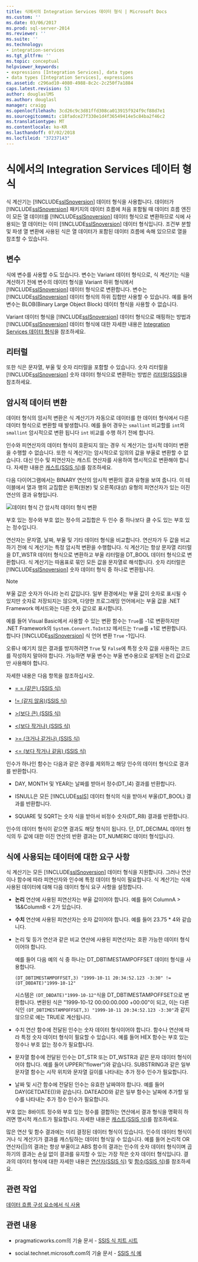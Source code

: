 ```yaml
---
title: 식에서의 Integration Services 데이터 형식 | Microsoft Docs
ms.custom: ''
ms.date: 03/06/2017
ms.prod: sql-server-2014
ms.reviewer: ''
ms.suite: ''
ms.technology:
- integration-services
ms.tgt_pltfrm: ''
ms.topic: conceptual
helpviewer_keywords:
- expressions [Integration Services], data types
- data types [Integration Services], expressions
ms.assetid: c296ad10-4080-4988-8c2c-2c250f7a1884
caps.latest.revision: 53
author: douglaslMS
ms.author: douglasl
manager: craigg
ms.openlocfilehash: 3cd26c9c3d81ffd308ca013915f924f9cf88d7e1
ms.sourcegitcommit: c18fadce27f330e1d4f36549414e5c84ba2f46c2
ms.translationtype: MT
ms.contentlocale: ko-KR
ms.lasthandoff: 07/02/2018
ms.locfileid: "37237143"
---
```

# <a name="integration-services-data-types-in-expressions"></a>식에서의 Integration Services 데이터 형식
  식 계산기는 [!INCLUDE[ssISnoversion](../../../includes/ssisnoversion-md.md)] 데이터 형식을 사용합니다. 데이터가 [!INCLUDE[ssISnoversion](../../../includes/ssisnoversion-md.md)] 패키지의 데이터 흐름에 처음 포함될 때 데이터 흐름 엔진이 모든 열 데이터를 [!INCLUDE[ssISnoversion](../../../includes/ssisnoversion-md.md)] 데이터 형식으로 변환하므로 식에 사용되는 열 데이터는 이미 [!INCLUDE[ssISnoversion](../../../includes/ssisnoversion-md.md)] 데이터 형식입니다. 조건부 분할 및 파생 열 변환에 사용된 식은 열 데이터가 포함된 데이터 흐름에 속해 있으므로 열을 참조할 수 있습니다.  
  
## <a name="variables"></a>변수  
 식에 변수를 사용할 수도 있습니다. 변수는 Variant 데이터 형식으로, 식 계산기는 식을 계산하기 전에 변수의 데이터 형식을 Variant 하위 형식에서 [!INCLUDE[ssISnoversion](../../../includes/ssisnoversion-md.md)] 데이터 형식으로 변환합니다. 변수는 [!INCLUDE[ssISnoversion](../../../includes/ssisnoversion-md.md)] 데이터 형식의 하위 집합만 사용할 수 있습니다. 예를 들어 변수는 BLOB(Binary Large Object Block) 데이터 형식을 사용할 수 없습니다.  
  
 Variant 데이터 형식을 [!INCLUDE[ssISnoversion](../../../includes/ssisnoversion-md.md)] 데이터 형식으로 매핑하는 방법과 [!INCLUDE[ssISnoversion](../../../includes/ssisnoversion-md.md)] 데이터 형식에 대한 자세한 내용은 [Integration Services 데이터 형식](../data-flow/integration-services-data-types.md)을 참조하세요.  
  
## <a name="literals"></a>리터럴  
 또한 식은 문자열, 부울 및 숫자 리터럴을 포함할 수 있습니다. 숫자 리터럴을 [!INCLUDE[ssISnoversion](../../../includes/ssisnoversion-md.md)] 숫자 데이터 형식으로 변환하는 방법은 [리터럴&#40;SSIS&#41;](numeric-string-and-boolean-literals.md)을 참조하세요.  
  
## <a name="implicit-data-conversion"></a>암시적 데이터 변환  
 데이터 형식의 암시적 변환은 식 계산기가 자동으로 데이터를 한 데이터 형식에서 다른 데이터 형식으로 변환할 때 발생합니다. 예를 들어 경우는 `smallint` 비교할를 `int`의 `smallint` 암시적으로 변환 됩니다 `int` 비교를 수행 하기 전에 합니다.  
  
 인수와 피연산자의 데이터 형식이 호환되지 않는 경우 식 계산기는 암시적 데이터 변환을 수행할 수 없습니다. 또한 식 계산기는 암시적으로 임의의 값을 부울로 변환할 수 없습니다. 대신 인수 및 피연산자는 캐스트 연산자를 사용하여 명시적으로 변환해야 합니다. 자세한 내용은 [캐스트&#40;SSIS 식&#41;](cast-ssis-expression.md)를 참조하세요.  
  
 다음 다이어그램에서는 BINARY 연산의 암시적 변환의 결과 유형을 보여 줍니다. 이 테이블에서 열과 행의 교집합은 왼쪽(원본) 및 오른쪽(대상) 유형의 피연산자가 있는 이진 연산의 결과 유형입니다.  
  
 ![데이터 형식 간 암시적 데이터 형식 변환](../media/mw-dts-impl-conver-02.gif "데이터 형식 간 암시적 데이터 형식 변환")  
  
 부호 있는 정수와 부호 없는 정수의 교집합은 두 인수 중 하나보다 클 수도 있는 부호 있는 정수입니다.  
  
 연산자는 문자열, 날짜, 부울 및 기타 데이터 형식을 비교합니다. 연산자가 두 값을 비교하기 전에 식 계산기는 특정 암시적 변환을 수행합니다. 식 계산기는 항상 문자열 리터럴을 DT_WSTR 데이터 형식으로 변환하고 부울 리터럴을 DT_BOOL 데이터 형식으로 변환합니다. 식 계산기는 따옴표로 묶인 모든 값을 문자열로 해석합니다. 숫자 리터럴은 [!INCLUDE[ssISnoversion](../../../includes/ssisnoversion-md.md)] 숫자 데이터 형식 중 하나로 변환됩니다.  
  
> [!NOTE]  
>  부울 값은 숫자가 아니라 논리 값입니다. 일부 환경에서는 부울 값이 숫자로 표시될 수 있지만 숫자로 저장되지는 않으며, 다양한 프로그래밍 언어에서는 부울 값을 .NET Framework 메서드와는 다른 숫자 값으로 표시합니다.  
>   
>  예를 들어 Visual Basic에서 사용할 수 있는 변환 함수는 `True`를 -1로 변환하지만 .NET Framework의 `System.Convert.ToInt32` 메서드는 `True`를 +1로 변환합니다. 합니다 [!INCLUDE[ssISnoversion](../../../includes/ssisnoversion-md.md)] 식 언어 변환 `True` -1입니다.  
>   
>  오류나 예기치 않은 결과를 방지하려면 `True` 및 `False`에 특정 숫자 값을 사용하는 코드를 작성하지 말아야 합니다. 가능하면 부울 변수는 부울 변수용으로 설계된 논리 값으로만 사용해야 합니다.  
  
 자세한 내용은 다음 항목을 참조하십시오.  
  
-   [= = &#40;같은&#41; &#40;SSIS 식&#41;](equal-ssis-expression.md)  
  
-   [\!= &#40;같지 않음&#41;&#40;SSIS 식&#41;](unequal-ssis-expression.md)  
  
-   [&#62;&#40;보다 큰&#41; &#40;SSIS 식&#41;](greater-than-ssis-expression.md)  
  
-   [&#60;&#40;보다 작거나&#41; &#40;SSIS 식&#41;](less-than-ssis-expression.md)  
  
-   [&#62;= &#40;크거나 같거나&#41; &#40;SSIS 식&#41;](greater-than-or-equal-to-ssis-expression.md)  
  
-   [&#60;= &#40;보다 작거나 같음&#41; &#40;SSIS 식&#41;](less-than-or-equal-to-ssis-expression.md)  
  
 인수가 하나인 함수는 다음과 같은 경우를 제외하고 해당 인수의 데이터 형식으로 결과를 반환합니다.  
  
-   DAY, MONTH 및 YEAR는 날짜를 받아서 정수(DT_I4) 결과를 반환합니다.  
  
-   ISNULL은 모든 [!INCLUDE[ssIS](../../includes/ssis-md.md)] 데이터 형식의 식을 받아서 부울(DT_BOOL) 결과를 반환합니다.  
  
-   SQUARE 및 SQRT는 숫자 식을 받아서 비정수 숫자(DT_R8) 결과를 반환합니다.  
  
 인수의 데이터 형식이 같으면 결과도 해당 형식이 됩니다. 단, DT_DECIMAL 데이터 형식의 두 값에 대한 이진 연산의 반환 결과는 DT_NUMERIC 데이터 형식입니다.  
  
## <a name="requirements-for-data-used-in-expressions"></a>식에 사용되는 데이터에 대한 요구 사항  
 식 계산기는 모든 [!INCLUDE[ssISnoversion](../../../includes/ssisnoversion-md.md)] 데이터 형식을 지원합니다. 그러나 연산이나 함수에 따라 피연산자와 인수에 특정 데이터 형식이 필요합니다. 식 계산기는 식에 사용된 데이터에 대해 다음 데이터 형식 요구 사항을 설정합니다.  
  
-   **논리** 연산에 사용된 피연산자는 부울 값이어야 합니다. 예를 들어 ColumnA > 1&&ColumnB < 2가 있습니다.  
  
-   **수치** 연산에 사용된 피연산자는 숫자 값이어야 합니다. 예를 들어 23.75 * 4와 같습니다.  
  
-   논리 및 등가 연산과 같은 비교 연산에 사용된 피연산자는 호환 가능한 데이터 형식이어야 합니다.  
  
     예를 들어 다음 예의 식 중 하나는 DT_DBTIMESTAMPOFFSET 데이터 형식을 사용합니다.  
  
     `(DT_DBTIMESTAMPOFFSET,3) "1999-10-11 20:34:52.123 -3:30" != (DT_DBDATE)"1999-10-12"`  
  
     시스템은 `(DT_DBDATE)"1999-10-12"`식을 DT_DBTIMESTAMPOFFSET으로 변환합니다. 변환된 식은 "1999-10-12 00:00:00.000 +00:00"이 되고, 이는 다른 식인 `(DT_DBTIMESTAMPOFFSET,3) "1999-10-11 20:34:52.123 -3:30"`과 같지 않으므로 예는 TRUE로 계산됩니다.  
  
-   수치 연산 함수에 전달된 인수는 숫자 데이터 형식이어야 합니다. 함수나 연산에 따라 특정 숫자 데이터 형식이 필요할 수 있습니다. 예를 들어 HEX 함수는 부호 있는 정수나 부호 없는 정수가 필요합니다.  
  
-   문자열 함수에 전달된 인수는 DT_STR 또는 DT_WSTR과 같은 문자 데이터 형식이어야 합니다. 예를 들어 UPPER("flower")와 같습니다. SUBSTRING과 같은 일부 문자열 함수는 시작 위치와 문자열 길이를 나타내는 추가 정수 인수가 필요합니다.  
  
-   날짜 및 시간 함수에 전달된 인수는 유효한 날짜여야 합니다. 예를 들어 DAY(GETDATE())와 같습니다. DATEADD와 같은 일부 함수는 날짜에 추가할 일 수를 나타내는 추가 정수 인수가 필요합니다.  
  
 부호 없는 8바이트 정수와 부호 있는 정수를 결합하는 연산에서 결과 형식을 명확히 하려면 명시적 캐스트가 필요합니다. 자세한 내용은 [캐스트&#40;SSIS 식&#41;](cast-ssis-expression.md)를 참조하세요.  
  
 많은 연산 및 함수 결과에는 미리 결정된 데이터 형식이 있습니다. 인수의 데이터 형식이거나 식 계산기가 결과를 캐스팅하는 데이터 형식일 수 있습니다. 예를 들어 논리적 OR 연산자(||)의 결과는 항상 부울이고 ABS 함수의 결과는 인수의 숫자 데이터 형식이며 곱하기의 결과는 손실 없이 결과를 유지할 수 있는 가장 작은 숫자 데이터 형식입니다. 결과의 데이터 형식에 대한 자세한 내용은 [연산자&#40;SSIS 식&#41;](operators-ssis-expression.md) 및 [함수&#40;SSIS 식&#41;](functions-ssis-expression.md)를 참조하세요.  
  
## <a name="related-tasks"></a>관련 작업  
 [데이터 흐름 구성 요소에서 식 사용](../use-an-expression-in-a-data-flow-component.md)  
  
## <a name="related-content"></a>관련 내용  
  
-   pragmaticworks.com의 기술 문서 - [SSIS 식 치트 시트](http://go.microsoft.com/fwlink/?LinkId=217683)  
  
-   social.technet.microsoft.com의 기술 문서 - [SSIS 식 예](http://go.microsoft.com/fwlink/?LinkId=220761)  
  
  
